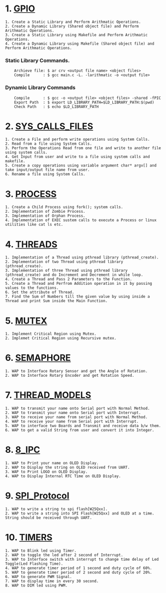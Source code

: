 
# 1. [GPIO](../Operating_System/1_LIBRARY/readme.md)
    1. Create a Static Library and Perform Arithmatic Operations.
    2. Create a Dynamic Library (Shared object file) and Perform Arithmatic Operations.
    3. Create a Static Library using Makefile and Perform Arithmatic Operations.
    4. Create a Dynamic Library using Makefile (Shared object file) and Perform Arithmatic Operations. 
###   Static Library Commands. 
        Archieve file: $ ar crv <output file name> <object files>
        Compile      : $ gcc main.c -L. -larithmatic -o <output file>
###   Dynamic Library Commands
        Compile      : $ gcc -o <output file> <object files> -shared -fPIC
        Export Path  : $ export LD_LIBRARY_PATH=$LD_LIBRARY_PATH:$(pwd)
        Check Path   : $ echo $LD_LIBRARY_PATH

# 2. [SYS_CALLS_FILES](../Operating_System/2_SYS_CALLS_FILES/readme.md)
    1. Create a File and perform write operations using System Calls.
    2. Read from a file using System Calls. 
    3. Perform the Operations Read from one file and write to another file using system calls.
    4. Get Input from user and write to a file using system calls and makefile.
    5. Create a copy operations using variable argument char* argv[] and take input/output file name from user.
    6. Rename a file using System Calls.
# 3. [PROCESS](../Operating_System/3_PROCESS/readme.md)
    1. Create a Child Process using fork(); system calls.
    2. Implementation of Zombie Process.
    3. Implementation of Orphan Process.
    4. Implementation of EXEC sustem calls to execute a Process or linux utilities like cat ls etc.
# 4. [THREADS](../Operating_System/4_THREADS/readme.md)
    1. Implementation of a Thread using pthread library (pthread_create).
    2. Implementation of two Thread using pthread library (pthread_create).
    3. Implementation of three Thread using pthread library (pthread_create) and do Increment and Decrement in while loop.
    4. Create a Thread and Pass 2 Parameters to the Function.
    5. Create a Thread and Perfrom Addition operation in it by passing values to the functions.
    6. Set the attribute of Thread.
    7. Find the Sum of Numbers till the given value by using inside a Thread and print Sum inside the Main Function.
# 5. [MUTEX](../Operating_System/5_MUTEX/readme.md)
    1. Implement Critical Region using Mutex.
    2. Implemet Critical Region using Recursive mutex.
# 6. [SEMAPHORE](../Operating_System/6_SEMAPHORE/readme.md)
    1. WAP to Interface Rotary Sensor and get the Angle of Rotation.
    2. WAP to Interface Rotary Encoder and get Rotation Speed.
# 7. [THREAD_MODELS](../Operating_System/7_THREAD_MODELS/readme.md)
    1. WAP to transmit your name onto Serial port with Normal Method.
    2. WAP to transmit your name onto Serial port with Interrupt.
    3. WAP to receive your name from serial port with Normal Method.
    4. WAP to receive your name from Serial port with Interrupt.
    5. WAP to interface two Boards and Transmit and receive data b/w them.
    6. WAP to get a valid String from user and convert it into Integer.
# 8. [8_IPC](../Operating_System/8_IPC/readme.md)
    1. WAP to Print your name on OLED Display.
    2. WAP to Display the string on OLED received from UART.
    3. WAP to Print LOGO on OLED Display.
    4. WAP to Display Internal RTC Time on OLED Display.
# 9. [SPI_Protocol](../Microcontroller_Programming_&_Interfacing/SPI)
    1. WAP to write a string to spi flash[W25Qxx].
    2. WAP to write a string into SPI Flash[W25Qxx] and OLED at a time. String should be received through UART.
# 10. [TIMERS](../Microcontroller_Programming_&_Interfacing/TIMERS)
    1. WAP to Blink led using Timer. 
    2. WAP to toggle the led after 2 second of Interrupt.
    3. WAP to Interface switch with interrupt to change time delay of Led Toggle(Led Flashing Time).
    4. WAP to generate timer period of 1 second and duty cycle of 60%.
    5. WAP to generate timer period of 2 second and duty cycle of 20%.
    6. WAP to generate PWM Signal.
    7. WAP to display time in every 30 second.
    8. WAP to DIM led using PWM.
    
